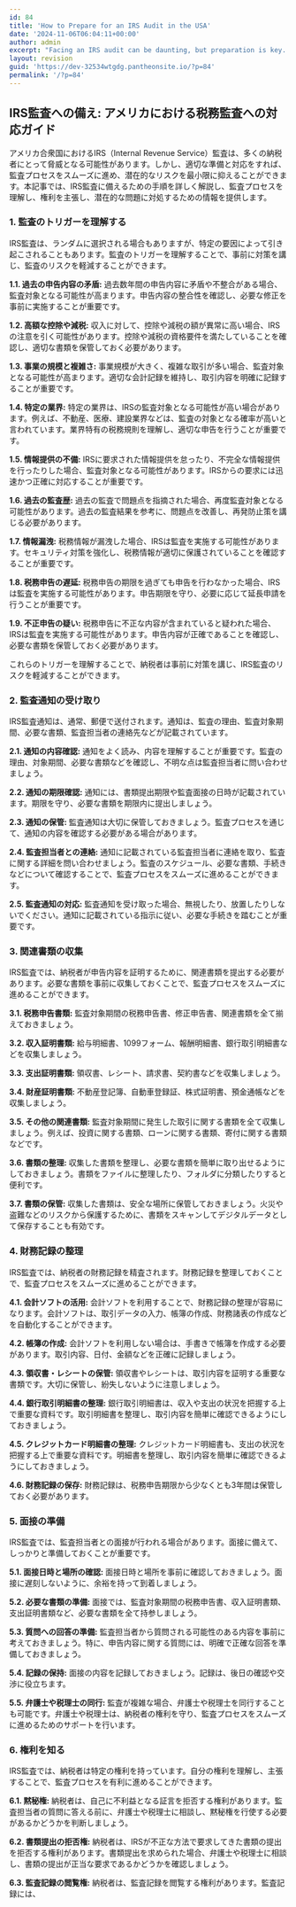 ```yaml
---
id: 84
title: 'How to Prepare for an IRS Audit in the USA'
date: '2024-11-06T06:04:11+00:00'
author: admin
excerpt: "Facing an IRS audit can be daunting, but preparation is key. This guide outlines steps to navigate the process, from understanding your notice to gathering necessary documentation, ensuring a smooth and successful outcome. \n"
layout: revision
guid: 'https://dev-32534wtgdg.pantheonsite.io/?p=84'
permalink: '/?p=84'
---
```


## IRS監査への備え: アメリカにおける税務監査への対応ガイド

アメリカ合衆国におけるIRS（Internal Revenue Service）監査は、多くの納税者にとって脅威となる可能性があります。しかし、適切な準備と対応をすれば、監査プロセスをスムーズに進め、潜在的なリスクを最小限に抑えることができます。本記事では、IRS監査に備えるための手順を詳しく解説し、監査プロセスを理解し、権利を主張し、潜在的な問題に対処するための情報を提供します。

### **1. 監査のトリガーを理解する**

IRS監査は、ランダムに選択される場合もありますが、特定の要因によって引き起こされることもあります。監査のトリガーを理解することで、事前に対策を講じ、監査のリスクを軽減することができます。

**1.1. 過去の申告内容の矛盾:** 過去数年間の申告内容に矛盾や不整合がある場合、監査対象となる可能性が高まります。申告内容の整合性を確認し、必要な修正を事前に実施することが重要です。

**1.2. 高額な控除や減税:** 収入に対して、控除や減税の額が異常に高い場合、IRSの注意を引く可能性があります。控除や減税の資格要件を満たしていることを確認し、適切な書類を保管しておく必要があります。

**1.3. 事業の規模と複雑さ:** 事業規模が大きく、複雑な取引が多い場合、監査対象となる可能性が高まります。適切な会計記録を維持し、取引内容を明確に記録することが重要です。

**1.4. 特定の業界:** 特定の業界は、IRSの監査対象となる可能性が高い場合があります。例えば、不動産、医療、建設業界などは、監査の対象となる確率が高いと言われています。業界特有の税務規則を理解し、適切な申告を行うことが重要です。

**1.5. 情報提供の不備:** IRSに要求された情報提供を怠ったり、不完全な情報提供を行ったりした場合、監査対象となる可能性があります。IRSからの要求には迅速かつ正確に対応することが重要です。

**1.6. 過去の監査歴:** 過去の監査で問題点を指摘された場合、再度監査対象となる可能性があります。過去の監査結果を参考に、問題点を改善し、再発防止策を講じる必要があります。

**1.7. 情報漏洩:** 税務情報が漏洩した場合、IRSは監査を実施する可能性があります。セキュリティ対策を強化し、税務情報が適切に保護されていることを確認することが重要です。

**1.8. 税務申告の遅延:** 税務申告の期限を過ぎても申告を行わなかった場合、IRSは監査を実施する可能性があります。申告期限を守り、必要に応じて延長申請を行うことが重要です。

**1.9. 不正申告の疑い:** 税務申告に不正な内容が含まれていると疑われた場合、IRSは監査を実施する可能性があります。申告内容が正確であることを確認し、必要な書類を保管しておく必要があります。

これらのトリガーを理解することで、納税者は事前に対策を講じ、IRS監査のリスクを軽減することができます。

### **2. 監査通知の受け取り**

IRS監査通知は、通常、郵便で送付されます。通知は、監査の理由、監査対象期間、必要な書類、監査担当者の連絡先などが記載されています。

**2.1. 通知の内容確認:** 通知をよく読み、内容を理解することが重要です。監査の理由、対象期間、必要な書類などを確認し、不明な点は監査担当者に問い合わせましょう。

**2.2. 通知の期限確認:** 通知には、書類提出期限や監査面接の日時が記載されています。期限を守り、必要な書類を期限内に提出しましょう。

**2.3. 通知の保管:** 監査通知は大切に保管しておきましょう。監査プロセスを通じて、通知の内容を確認する必要がある場合があります。

**2.4. 監査担当者との連絡:** 通知に記載されている監査担当者に連絡を取り、監査に関する詳細を問い合わせましょう。監査のスケジュール、必要な書類、手続きなどについて確認することで、監査プロセスをスムーズに進めることができます。

**2.5. 監査通知の対応:** 監査通知を受け取った場合、無視したり、放置したりしないでください。通知に記載されている指示に従い、必要な手続きを踏むことが重要です。

### **3. 関連書類の収集**

IRS監査では、納税者が申告内容を証明するために、関連書類を提出する必要があります。必要な書類を事前に収集しておくことで、監査プロセスをスムーズに進めることができます。

**3.1. 税務申告書類:** 監査対象期間の税務申告書、修正申告書、関連書類を全て揃えておきましょう。

**3.2. 収入証明書類:** 給与明細書、1099フォーム、報酬明細書、銀行取引明細書などを収集しましょう。

**3.3. 支出証明書類:** 領収書、レシート、請求書、契約書などを収集しましょう。

**3.4. 財産証明書類:** 不動産登記簿、自動車登録証、株式証明書、預金通帳などを収集しましょう。

**3.5. その他の関連書類:** 監査対象期間に発生した取引に関する書類を全て収集しましょう。例えば、投資に関する書類、ローンに関する書類、寄付に関する書類などです。

**3.6. 書類の整理:** 収集した書類を整理し、必要な書類を簡単に取り出せるようにしておきましょう。書類をファイルに整理したり、フォルダに分類したりすると便利です。

**3.7. 書類の保管:** 収集した書類は、安全な場所に保管しておきましょう。火災や盗難などのリスクから保護するために、書類をスキャンしてデジタルデータとして保存することも有効です。

### **4. 財務記録の整理**

IRS監査では、納税者の財務記録を精査されます。財務記録を整理しておくことで、監査プロセスをスムーズに進めることができます。

**4.1. 会計ソフトの活用:** 会計ソフトを利用することで、財務記録の整理が容易になります。会計ソフトは、取引データの入力、帳簿の作成、財務諸表の作成などを自動化することができます。

**4.2. 帳簿の作成:** 会計ソフトを利用しない場合は、手書きで帳簿を作成する必要があります。取引内容、日付、金額などを正確に記録しましょう。

**4.3. 領収書・レシートの保管:** 領収書やレシートは、取引内容を証明する重要な書類です。大切に保管し、紛失しないように注意しましょう。

**4.4. 銀行取引明細書の整理:** 銀行取引明細書は、収入や支出の状況を把握する上で重要な資料です。取引明細書を整理し、取引内容を簡単に確認できるようにしておきましょう。

**4.5. クレジットカード明細書の整理:** クレジットカード明細書も、支出の状況を把握する上で重要な資料です。明細書を整理し、取引内容を簡単に確認できるようにしておきましょう。

**4.6. 財務記録の保存:** 財務記録は、税務申告期限から少なくとも3年間は保管しておく必要があります。

### **5. 面接の準備**

IRS監査では、監査担当者との面接が行われる場合があります。面接に備えて、しっかりと準備しておくことが重要です。

**5.1. 面接日時と場所の確認:** 面接日時と場所を事前に確認しておきましょう。面接に遅刻しないように、余裕を持って到着しましょう。

**5.2. 必要な書類の準備:** 面接では、監査対象期間の税務申告書、収入証明書類、支出証明書類など、必要な書類を全て持参しましょう。

**5.3. 質問への回答の準備:** 監査担当者から質問される可能性のある内容を事前に考えておきましょう。特に、申告内容に関する質問には、明確で正確な回答を準備しておきましょう。

**5.4. 記録の保持:** 面接の内容を記録しておきましょう。記録は、後日の確認や交渉に役立ちます。

**5.5. 弁護士や税理士の同行:** 監査が複雑な場合、弁護士や税理士を同行することも可能です。弁護士や税理士は、納税者の権利を守り、監査プロセスをスムーズに進めるためのサポートを行います。

### **6. 権利を知る**

IRS監査では、納税者は特定の権利を持っています。自分の権利を理解し、主張することで、監査プロセスを有利に進めることができます。

**6.1. 黙秘権:** 納税者は、自己に不利益となる証言を拒否する権利があります。監査担当者の質問に答える前に、弁護士や税理士に相談し、黙秘権を行使する必要があるかどうかを判断しましょう。

**6.2. 書類提出の拒否権:** 納税者は、IRSが不正な方法で要求してきた書類の提出を拒否する権利があります。書類提出を求められた場合、弁護士や税理士に相談し、書類の提出が正当な要求であるかどうかを確認しましょう。

**6.3. 監査記録の閲覧権:** 納税者は、監査記録を閲覧する権利があります。監査記録には、